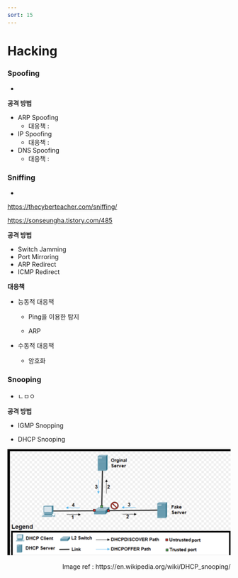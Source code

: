 ```yaml
---
sort: 15
---
```


# Hacking

### Spoofing

* 

**공격 방법**

* ARP Spoofing
  * 대응책 :
* IP Spoofing
  * 대응책 : 
* DNS Spoofing
  * 대응책 : 



### Sniffing

* 

https://thecyberteacher.com/sniffing/

https://sonseungha.tistory.com/485

**공격 방법**

* Switch Jamming
* Port Mirroring
* ARP Redirect
* ICMP Redirect

**대응책**

* 능동적 대응책

  * Ping을 이용한 탐지

  * ARP

* 수동적 대응책
  * 암호화



### Snooping

* ㄴㅁㅇ

**공격 방법**

* IGMP Snopping



* DHCP Snooping



![IGMP_Snooping](./Img/IGMP_Snooping.png)

<div style="text-align: right"> Image ref : https://en.wikipedia.org/wiki/DHCP_snooping/ </div>
